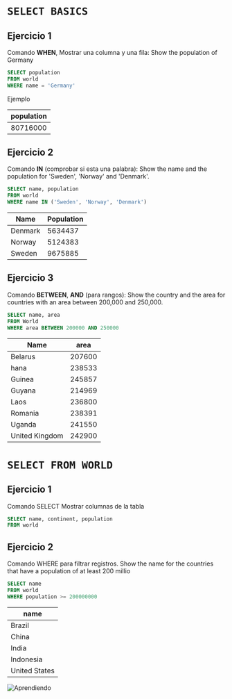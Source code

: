 # `SELECT BASICS`


## Ejercicio 1

Comando **WHEN**, Mostrar una columna y una fila: Show the population of Germany

```sql
SELECT population 
FROM world
WHERE name = 'Germany'
```
Ejemplo

| population |
| --- | 
| 80716000|


## Ejercicio 2

Comando **IN** (comprobar si esta una palabra): Show the name and the population for 'Sweden', 'Norway' and 'Denmark'.

```sql
SELECT name, population
FROM world
WHERE name IN ('Sweden', 'Norway', 'Denmark')
```


| Name | Population |
|---|---|
|Denmark| 5634437 |
|Norway |	5124383 |
|Sweden |	9675885 |


## Ejercicio 3

Comando **BETWEEN**, **AND** (para rangos): Show the country and the area for countries with an area between 200,000 and 250,000.

```sql
SELECT name, area
FROM World
WHERE area BETWEEN 200000 AND 250000
````

| Name | area |
|--|--|
|Belarus|	207600|
|hana	|238533|
|Guinea |	245857 |
|Guyana |	214969|
|Laos |	236800 |
|Romania|	238391|
|Uganda	|241550|
|United Kingdom	|242900|




# `SELECT FROM WORLD`


## Ejercicio 1

Comando SELECT Mostrar columnas de la tabla

```sql
SELECT name, continent, population 
FROM world
````


## Ejercicio 2


Comando WHERE para filtrar registros. Show the name for the countries that have a population of at least 200 millio


```sql
SELECT name 
FROM world
WHERE population >= 200000000
```


|name|
|--|
|Brazil|
|China|
|India|
|Indonesia|
|United States|














![Aprendiendo](https://cdn-icons-png.flaticon.com/512/2306/2306173.png)











